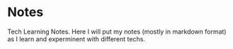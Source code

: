 # Notes
Tech Learning Notes. Here I will put my notes (mostly in markdown format) as I learn and experminent with different techs.

